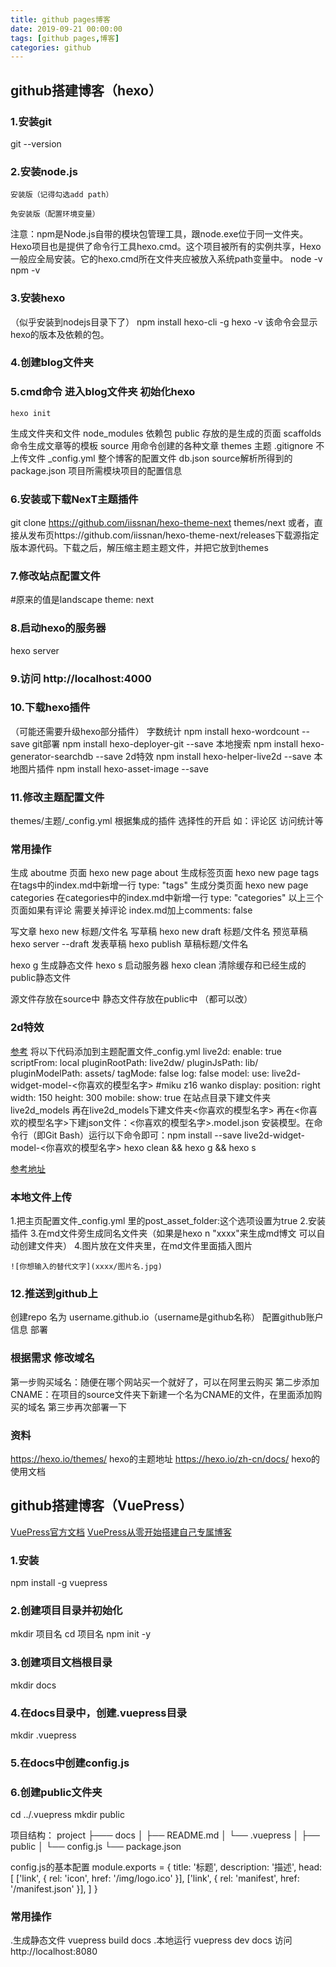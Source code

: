 ```yaml
---
title: github pages博客
date: 2019-09-21 00:00:00
tags: [github pages,博客]
categories: github
---
```

## github搭建博客（hexo）
### 1.安装git
git --version
### 2.安装node.js
	安装版（记得勾选add path）

	免安装版（配置环境变量）

注意：npm是Node.js自带的模块包管理工具，跟node.exe位于同一文件夹。Hexo项目也是提供了命令行工具hexo.cmd。这个项目被所有的实例共享，Hexo一般应全局安装。它的hexo.cmd所在文件夹应被放入系统path变量中。
node -v
npm -v
### 3.安装hexo
（似乎安装到nodejs目录下了）
	npm install hexo-cli -g
hexo -v 该命令会显示hexo的版本及依赖的包。
### 4.创建blog文件夹

### 5.cmd命令  进入blog文件夹  初始化hexo
	hexo init
生成文件夹和文件
node_modules	依赖包
public		存放的是生成的页面
scaffolds		命令生成文章等的模板
source		用命令创建的各种文章
themes		主题
.gitignore		不上传文件
_config.yml	整个博客的配置文件
db.json		source解析所得到的
package.json	项目所需模块项目的配置信息

### 6.安装或下载NexT主题插件
git clone https://github.com/iissnan/hexo-theme-next themes/next
或者，直接从发布页https://github.com/iissnan/hexo-theme-next/releases下载源指定版本源代码。下载之后，解压缩主题主题文件，并把它放到themes
### 7.修改站点配置文件
#原来的值是landscape
theme: next
### 8.启动hexo的服务器
hexo server
### 9.访问 http://localhost:4000 
### 10.下载hexo插件
（可能还需要升级hexo部分插件）
字数统计	npm install hexo-wordcount --save
git部署	npm install hexo-deployer-git --save
本地搜索	npm install hexo-generator-searchdb --save
2d特效	npm install hexo-helper-live2d --save
本地图片插件 npm install hexo-asset-image --save
### 11.修改主题配置文件
themes/主题/_config.yml
根据集成的插件 选择性的开启
如：评论区 访问统计等
### 常用操作
生成 aboutme 页面
	hexo new page about
生成标签页面
	hexo new page tags
	在tags中的index.md中新增一行 type: "tags"
生成分类页面
	hexo new page categories
	在categories中的index.md中新增一行 type: "categories"
以上三个页面如果有评论 需要关掉评论 index.md加上comments: false

写文章
	hexo new 标题/文件名
写草稿
	hexo new draft 标题/文件名
预览草稿
	hexo server --draft
发表草稿
	hexo publish 草稿标题/文件名


hexo g	生成静态文件
hexo s	启动服务器
hexo clean 清除缓存和已经生成的public静态文件

源文件存放在source中
静态文件存放在public中
（都可以改）
### 2d特效
[参考](https://www.simon96.online/2018/10/12/hexo-tutorial/)
将以下代码添加到主题配置文件_config.yml
live2d:
  enable: true
  scriptFrom: local
  pluginRootPath: live2dw/
  pluginJsPath: lib/
  pluginModelPath: assets/
  tagMode: false
  log: false
  model:
    use: live2d-widget-model-<你喜欢的模型名字> #miku z16 wanko
  display:
    position: right
    width: 150
    height: 300
  mobile:
    show: true
在站点目录下建文件夹live2d_models
再在live2d_models下建文件夹<你喜欢的模型名字>
再在<你喜欢的模型名字>下建json文件：<你喜欢的模型名字>.model.json
安装模型。在命令行（即Git Bash）运行以下命令即可：npm install --save live2d-widget-model-<你喜欢的模型名字>
hexo clean && hexo g && hexo s

[参考地址](https://blog.csdn.net/u012195214/article/details/79204088)

### 本地文件上传
1.把主页配置文件_config.yml 里的post_asset_folder:这个选项设置为true
2.安装插件
3.在md文件旁生成同名文件夹（如果是hexo n "xxxx"来生成md博文 可以自动创建文件夹）
4.图片放在文件夹里，在md文件里面插入图片
```
![你想输入的替代文字](xxxx/图片名.jpg)
```



### 12.推送到github上
创建repo 名为 username.github.io（username是github名称）
配置github账户信息
部署

### 根据需求 修改域名
第一步购买域名：随便在哪个网站买一个就好了，可以在阿里云购买
第二步添加CNAME：在项目的source文件夹下新建一个名为CNAME的文件，在里面添加购买的域名
第三步再次部署一下


### 资料
https://hexo.io/themes/ hexo的主题地址
https://hexo.io/zh-cn/docs/ hexo的使用文档

## github搭建博客（VuePress）
[VuePress官方文档](https://vuepress.vuejs.org/)
[VuePress从零开始搭建自己专属博客](https://segmentfault.com/a/1190000015237352?utm_source=tag-newest)
### 1.安装
npm install -g vuepress
### 2.创建项目目录并初始化
mkdir 项目名
cd 项目名
npm init -y
### 3.创建项目文档根目录
mkdir docs
### 4.在docs目录中，创建.vuepress目录
mkdir .vuepress
### 5.在docs中创建config.js
### 6.创建public文件夹
cd ../.vuepress
mkdir public

项目结构：
project
├─── docs
│   ├── README.md
│   └── .vuepress
│       ├── public
│       └── config.js
└── package.json

config.js的基本配置
module.exports = {
    title: '标题', 
    description: '描述',
    head: [
        ['link', { rel: 'icon', href: '/img/logo.ico' }],
        ['link', { rel: 'manifest', href: '/manifest.json' }],
    ]
}
### 常用操作
.生成静态文件
vuepress build docs
.本地运行
vuepress dev docs
访问http://localhost:8080
